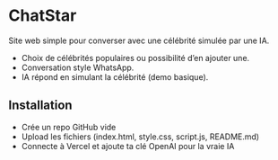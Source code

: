 # ChatStar

Site web simple pour converser avec une célébrité simulée par une IA.
    
- Choix de célébrités populaires ou possibilité d’en ajouter une.
- Conversation style WhatsApp.
- IA répond en simulant la célébrité (demo basique).

## Installation

- Crée un repo GitHub vide
- Upload les fichiers (index.html, style.css, script.js, README.md)
- Connecte à Vercel et ajoute ta clé OpenAI pour la vraie IA